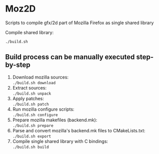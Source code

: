 # Moz2D
Scripts to compile gfx/2d part of Mozilla Firefox as single shared library

Compile shared library:

`./build.sh`

## Build process can be manually executed step-by-step

1. Download mozilla sources:</br>
`./build.sh download`
2. Extract sources:</br>
`./build.sh unpack`
3. Apply patches:</br>
`./build.sh patch`
4. Run mozilla configure scripts:</br>
`./build.sh configure`
5. Prepare mozilla makefiles (backend.mk):</br>
`./build.sh prepare`
6. Parse and convert mozilla's backend.mk files to CMakeLists.txt:</br>
`./build.sh export`
7. Compile single shared library with C bindings:</br>
`./build.sh build`
